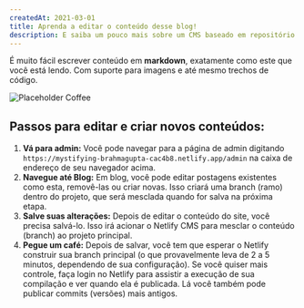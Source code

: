 ```yaml
---
createdAt: 2021-03-01
title: Aprenda a editar o conteúdo desse blog!
description: E saiba um pouco mais sobre um CMS baseado em repositório GIT
---
```

É muito fácil escrever conteúdo em **markdown**, exatamente como este que você está lendo. Com suporte para imagens e até mesmo trechos de código.

![Placeholder Coffee](https://media.istockphoto.com/photos/close-up-of-steaming-cup-of-coffee-or-tea-on-vintage-table-early-on-picture-id1137365972?k=6&m=1137365972&s=612x612&w=0&h=m61gLuI0gAOh0IRbBxYzfyWgRbXUUTuZHf5sisVArK4=)

## Passos para editar e criar novos conteúdos:

1. **Vá para admin:** Você pode navegar para a página de admin digitando `https://mystifying-brahmagupta-cac4b8.netlify.app/admin` na caixa de endereço de seu navegador acima.
2. **Navegue até Blog:** Em blog, você pode editar postagens existentes como esta, removê-las ou criar novas. Isso criará uma branch (ramo) dentro do projeto, que será mesclada quando for salva na próxima etapa.
3. **Salve suas alterações:** Depois de editar o conteúdo do site, você precisa salvá-lo. Isso irá acionar o Netlify CMS para mesclar o conteúdo (branch) ao projeto principal.
4. **Pegue um café:** Depois de salvar, você tem que esperar o Netlify construir sua branch principal (o que provavelmente leva de 2 a 5 minutos, dependendo de sua configuração). Se você quiser mais controle, faça login no Netlify para assistir a execução de sua compilação e ver quando ela é publicada. Lá você também pode publicar commits (versões) mais antigos.